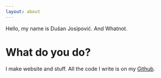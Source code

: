 ```yaml
---
layout: about
---
```


Hello, my name is Dušan Josipović. And Whatnot.

# What do you do?
I make website and stuff. All the code I write is on my [Github](https://github.com/dulex123).

